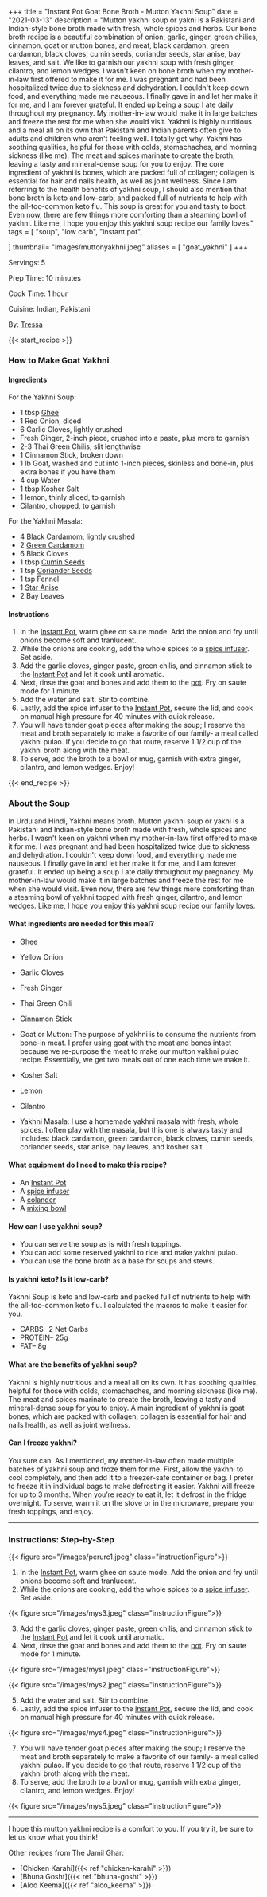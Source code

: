 +++
title = "Instant Pot Goat Bone Broth - Mutton Yakhni Soup"
date = "2021-03-13"
description = "Mutton yakhni soup or yakni is a Pakistani and Indian-style bone broth made with fresh, whole spices and herbs. Our bone broth recipe is a beautiful combination of onion, garlic, ginger, green chilies, cinnamon, goat or mutton bones, and meat, black cardamon, green cardamon, black cloves, cumin seeds, coriander seeds, star anise, bay leaves, and salt.  We like to garnish our yakhni soup with fresh ginger, cilantro, and lemon wedges. I wasn't keen on bone broth when my mother-in-law first offered to make it for me. I was pregnant and had been hospitalized twice due to sickness and dehydration. I couldn't keep down food, and everything made me nauseous. I finally gave in and let her make it for me, and I am forever grateful. It ended up being a soup I ate daily throughout my pregnancy. My mother-in-law would make it in large batches and freeze the rest for me when she would visit. Yakhni is highly nutritious and a meal all on its own that Pakistani and Indian parents often give to adults and children who aren't feeling well. I totally get why. Yakhni has soothing qualities, helpful for those with colds, stomachaches, and morning sickness (like me). The meat and spices marinate to create the broth, leaving a tasty and mineral-dense soup for you to enjoy. The core ingredient of yakhni is bones, which are packed full of collagen; collagen is essential for hair and nails health, as well as joint wellness. Since I am referring to the health benefits of yakhni soup, I should also mention that bone broth is keto and low-carb, and packed full of nutrients to help with the all-too-common keto flu. This soup is great for you and tasty to boot. Even now, there are few things more comforting than a steaming bowl of yakhni. Like me, I hope you enjoy this yakhni soup recipe our family loves." 
tags = [
    "soup",
    "low carb",
    "instant pot",
    
]
thumbnail= "images/muttonyakhni.jpeg"
aliases = [
"goat_yakhni"
]
+++

Servings: 5 <!--more-->

Prep Time: 10 minutes 

Cook Time: 1 hour

Cuisine: Indian, Pakistani  

By: [Tressa](https://www.jamilghar.com/about/)

{{< start_recipe >}}

### How to Make Goat Yakhni 

#### Ingredients 

For the Yakhni Soup: 

* 1 tbsp [Ghee](https://amzn.to/3vmpBaf)
* 1 Red Onion, diced 
* 6 Garlic Cloves, lightly crushed 
* Fresh Ginger, 2-inch piece, crushed into a paste, plus more to garnish  
* 2-3 Thai Green Chilis, slit lengthwise
* 1 Cinnamon Stick, broken down 
* 1 lb Goat, washed and cut into 1-inch pieces, skinless and bone-in, plus extra bones if you have them 
* 4 cup Water 
* 1 tbsp Kosher Salt 
* 1 lemon, thinly sliced, to garnish
* Cilantro, chopped, to garnish 

For the Yakhni Masala: 

* 4 [Black Cardamom](https://amzn.to/3E3UAvQ), lightly crushed 
* 2 [Green Cardamom](https://amzn.to/3o9eWyl)
* 6 Black Cloves 
* 1 tbsp [Cumin Seeds](https://amzn.to/3cXRhKH) 
* 1 tsp [Coriander Seeds](https://amzn.to/3o16wcb)
* 1 tsp Fennel
* 1 [Star Anise](https://amzn.to/3I4ayZ6)
* 2 Bay Leaves 

#### Instructions

1. In the [Instant Pot](https://amzn.to/3qLtTEw), warm ghee on saute mode. Add the onion and fry until onions become soft and tranlucent. 
2. While the onions are cooking, add the whole spices to a [spice infuser](https://amzn.to/38zcQ2w). Set aside. 
3. Add the garlic cloves, ginger paste, green chilis, and cinnamon stick to the [Instant Pot](https://amzn.to/3qLtTEw) and let it cook until aromatic. 
4. Next, rinse the goat and bones and add them to the [pot](https://amzn.to/3qLtTEw). Fry on saute mode for 1 minute. 
5. Add the water and salt. Stir to combine. 
6. Lastly, add the spice infuser to the [Instant Pot](https://amzn.to/3qLtTEw), secure the lid, and cook on manual high pressure for 40 minutes with quick release. 
7. You will have tender goat pieces after making the soup; I reserve the meat and broth separately to make a favorite of our family- a meal called yakhni pulao. If you decide to go that route, reserve 1 1/2 cup of the yakhni broth along with the meat. 
8. To serve, add the broth to a bowl or mug, garnish with extra ginger, cilantro, and lemon wedges. Enjoy! 

{{< end_recipe >}}

### About the Soup 

In Urdu and Hindi, Yakhni means broth. Mutton yakhni soup or yakni is a Pakistani and Indian-style bone broth made with fresh, whole spices and herbs. I wasn't keen on yakhni when my mother-in-law first offered to make it for me. I was pregnant and had been hospitalized twice due to sickness and dehydration. I couldn't keep down food, and everything made me nauseous. I finally gave in and let her make it for me, and I am forever grateful. It ended up being a soup I ate daily throughout my pregnancy. My mother-in-law would make it in large batches and freeze the rest for me when she would visit. Even now, there are few things more comforting than a steaming bowl of yakhni topped with fresh ginger, cilantro, and lemon wedges. Like me, I hope you enjoy this yakhni soup recipe our family loves.

#### What ingredients are needed for this meal?

* [Ghee](https://amzn.to/3vmpBaf)

* Yellow Onion

* Garlic Cloves

* Fresh Ginger

* Thai Green Chili

* Cinnamon Stick 

* Goat or Mutton: The purpose of yakhni is to consume the nutrients from bone-in meat. I prefer using goat with the meat and bones intact because we re-purpose the meat to make our mutton yakhni pulao recipe. Essentially, we get two meals out of one each time we make it.

* Kosher Salt 

* Lemon

* Cilantro 

* Yakhni Masala: I use a homemade yakhni masala with fresh, whole spices. I often play with the masala, but this one is always tasty and includes: black cardamon, green cardamon, black cloves, cumin seeds, coriander seeds, star anise, bay leaves, and kosher salt.   

#### What equipment do I need to make this recipe?

* An [Instant Pot](https://amzn.to/3rJtgwM)
* A [spice infuser](https://amzn.to/3lhIYN1)
* A [colander](https://amzn.to/3xB30Zg)
* A [mixing bowl](https://amzn.to/3E5SPy0)

#### How can I use yakhni soup? 

* You can serve the soup as is with fresh toppings. 
* You can add some reserved yakhni to rice and make yakhni pulao. 
* You can use the bone broth as a base for soups and stews. 

#### Is yakhni keto? Is it low-carb?

Yakhni Soup is keto and low-carb and packed full of nutrients to help with the all-too-common keto flu. I calculated the macros to make it easier for you. 

* CARBS– 2 Net Carbs
* PROTEIN– 25g
* FAT– 8g

#### What are the benefits of yakhni soup? 

Yakhni is highly nutritious and a meal all on its own. It has soothing qualities, helpful for those with colds, stomachaches, and morning sickness (like me). The meat and spices marinate to create the broth, leaving a tasty and mineral-dense soup for you to enjoy. A main ingredient of yakhni is goat bones, which are packed with collagen; collagen is essential for hair and nails health, as well as joint wellness.

#### Can I freeze yakhni?

You sure can. As I mentioned, my mother-in-law often made multiple batches of yakhni soup and froze them for me. First, allow the yakhni to cool completely, and then add it to a freezer-safe container or bag. I prefer to freeze it in individual bags to make defrosting it easier. Yakhni will freeze for up to 3 months. When you’re ready to eat it, let it defrost in the fridge overnight. To serve, warm it on the stove or in the microwave, prepare your fresh toppings, and enjoy. 

----

### Instructions: Step-by-Step

{{< figure src="/images/perurc1.jpeg" class="instructionFigure">}}

1. In the [Instant Pot](https://amzn.to/3qLtTEw), warm ghee on saute mode. Add the onion and fry until onions become soft and tranlucent. 
2. While the onions are cooking, add the whole spices to a [spice infuser](https://amzn.to/38zcQ2w). Set aside. 

{{< figure src="/images/mys3.jpeg" class="instructionFigure">}}

3. Add the garlic cloves, ginger paste, green chilis, and cinnamon stick to the [Instant Pot](https://amzn.to/3qLtTEw) and let it cook until aromatic. 
4. Next, rinse the goat and bones and add them to the [pot](https://amzn.to/3qLtTEw). Fry on saute mode for 1 minute. 

{{< figure src="/images/mys1.jpeg" class="instructionFigure">}}

{{< figure src="/images/mys2.jpeg" class="instructionFigure">}}

5. Add the water and salt. Stir to combine. 
6. Lastly, add the spice infuser to the [Instant Pot](https://amzn.to/3qLtTEw), secure the lid, and cook on manual high pressure for 40 minutes with quick release. 

{{< figure src="/images/mys4.jpeg" class="instructionFigure">}}

7. You will have tender goat pieces after making the soup; I reserve the meat and broth separately to make a favorite of our family- a meal called yakhni pulao. If you decide to go that route, reserve 1 1/2 cup of the yakhni broth along with the meat. 
8. To serve, add the broth to a bowl or mug, garnish with extra ginger, cilantro, and lemon wedges. Enjoy! 

{{< figure src="/images/mys5.jpeg" class="instructionFigure">}}

----

I hope this mutton yakhni recipe is a comfort to you. If you try it, be sure to let us know what you think!

Other recipes from The Jamil Ghar:

* [Chicken Karahi]({{< ref "chicken-karahi" >}})
* [Bhuna Gosht]({{< ref "bhuna-gosht" >}})
* [Aloo Keema]({{< ref "aloo_keema" >}})
